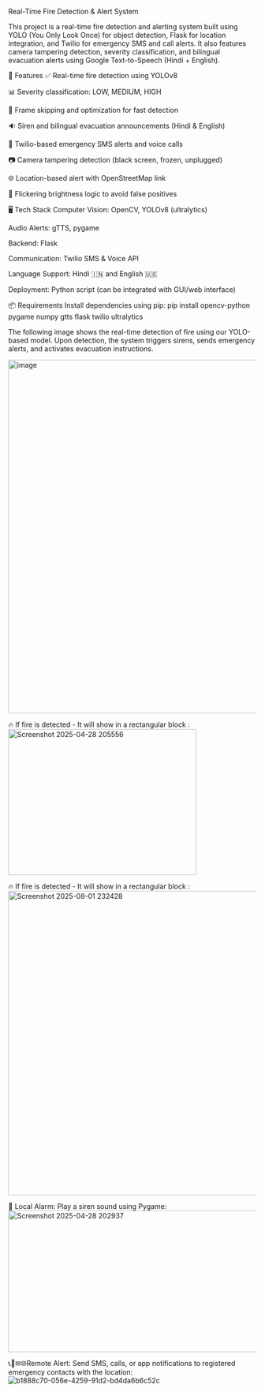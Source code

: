 Real-Time Fire Detection & Alert System


This project is a real-time fire detection and alerting system built using YOLO (You Only Look Once) for object detection, Flask for location integration, and Twilio for emergency SMS and call alerts. It also features camera tampering detection, severity classification, and bilingual evacuation alerts using Google Text-to-Speech (Hindi + English).

🚀 Features
✅ Real-time fire detection using YOLOv8

📊 Severity classification: LOW, MEDIUM, HIGH

🔁 Frame skipping and optimization for fast detection

🔉 Siren and bilingual evacuation announcements (Hindi & English)

📱 Twilio-based emergency SMS alerts and voice calls

📷 Camera tampering detection (black screen, frozen, unplugged)

🌐 Location-based alert with OpenStreetMap link

🧠 Flickering brightness logic to avoid false positives

🖥️ Tech Stack
Computer Vision: OpenCV, YOLOv8 (ultralytics)

Audio Alerts: gTTS, pygame

Backend: Flask

Communication: Twilio SMS & Voice API

Language Support: Hindi 🇮🇳 and English 🇺🇸

Deployment: Python script (can be integrated with GUI/web interface)

📦 Requirements
Install dependencies using pip:
pip install opencv-python pygame numpy gtts flask twilio ultralytics

The following image shows the real-time detection of fire using our YOLO-based model. Upon detection, the system triggers sirens, sends emergency alerts, and activates evacuation instructions.



 <img width="1008" height="717" alt="image" src="https://github.com/user-attachments/assets/7c693bd3-5f94-4702-89b2-36770e23d90a" />

🔥 If fire is detected - It will show in a rectangular block :
 <img width="381" height="296" alt="Screenshot 2025-04-28 205556" src="https://github.com/user-attachments/assets/40b5067e-907d-439e-a79b-cf28551f650e" />


🔥 If fire is detected - It will show in a rectangular block :
<img width="964" height="617" alt="Screenshot 2025-08-01 232428" src="https://github.com/user-attachments/assets/52265cbf-a915-444d-8b6c-b16d87e865a8" />



🚨 Local Alarm: Play a siren sound using Pygame:
<img width="947" height="287" alt="Screenshot 2025-04-28 202937" src="https://github.com/user-attachments/assets/870ec671-7c0f-4fd4-92c5-908679ae9ac7" />




📞📱✉🌐Remote Alert: Send SMS, calls, or app notifications to registered emergency contacts with the location:
![b1888c70-056e-4259-91d2-bd4da6b6c52c](https://github.com/user-attachments/assets/4a5e0230-45fb-4bee-a09b-b22fd2715823)












